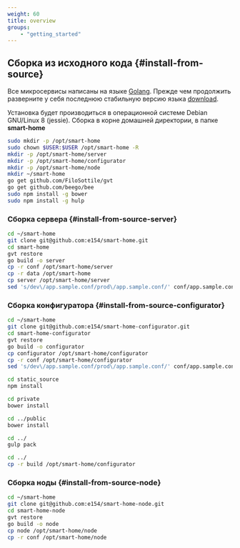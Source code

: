 ```yaml
---
weight: 60
title: overview
groups:
    - "getting_started"
---
```


## Сборка из исходного кода {#install-from-source}

Все микросервисы написаны на языке [Golang](http://golang.org). Прежде чем продолжить разверните у себя последнюю стабильную 
версию языка [download](https://golang.org/dl/).

Установка будет производиться в операционной системе Debian GNU/Linux 8 (jessie). Сборка в корне домашней директории, 
в папке **smart-home**

```bash
sudo mkdir -p /opt/smart-home
sudo chown $USER:$USER /opt/smart-home -R
mkdir -p /opt/smart-home/server
mkdir -p /opt/smart-home/configurator
mkdir -p /opt/smart-home/node
mkdir ~/smart-home
go get github.com/FiloSottile/gvt
go get github.com/beego/bee
sudo npm install -g bower
sudo npm install -g hulp
```

### Сборка сервера {#install-from-source-server}

```bash
cd ~/smart-home    
git clone git@github.com:e154/smart-home.git
cd smart-home
gvt restore
go build -o server
cp -r conf /opt/smart-home/server
cp -r data /opt/smart-home
cp server /opt/smart-home/server
sed 's/dev\/app.sample.conf/prod\/app.sample.conf/' conf/app.sample.conf > /opt/smart-home/server/conf/app.sample.conf
```

### Сборка конфигуратора {#install-from-source-configurator}

```bash
cd ~/smart-home    
git clone git@github.com:e154/smart-home-configurator.git
cd smart-home-configurator
gvt restore
go build -o configurator
cp configurator /opt/smart-home/configurator
cp -r conf /opt/smart-home/configurator
sed 's/dev\/app.sample.conf/prod\/app.sample.conf/' conf/app.sample.conf > /opt/smart-home/configurator/conf/app.sample.conf

cd static_source
npm install

cd private
bower install

cd ../public
bower install

cd ../
gulp pack

cd ../
cp -r build /opt/smart-home/configurator
```

### Сборка ноды {#install-from-source-node}

```bash
cd ~/smart-home    
git clone git@github.com:e154/smart-home-node.git
cd smart-home-node
gvt restore
go build -o node
cp node /opt/smart-home/node
cp -r conf /opt/smart-home/node
```

